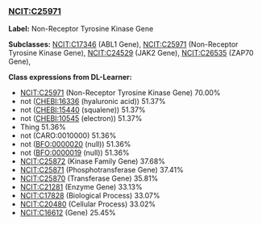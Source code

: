 
### [NCIT:C25971](http://purl.obolibrary.org/obo/NCIT_C25971)
**Label:** Non-Receptor Tyrosine Kinase Gene

**Subclasses:** [NCIT:C17346](http://purl.obolibrary.org/obo/NCIT_C17346) (ABL1 Gene), [NCIT:C25971](http://purl.obolibrary.org/obo/NCIT_C25971) (Non-Receptor Tyrosine Kinase Gene), [NCIT:C24529](http://purl.obolibrary.org/obo/NCIT_C24529) (JAK2 Gene), [NCIT:C26535](http://purl.obolibrary.org/obo/NCIT_C26535) (ZAP70 Gene), 

**Class expressions from DL-Learner:**

- [NCIT:C25971](http://purl.obolibrary.org/obo/NCIT_C25971) (Non-Receptor Tyrosine Kinase Gene) 70.00%
- not ([CHEBI:16336](http://purl.obolibrary.org/obo/CHEBI_16336) (hyaluronic acid)) 51.37%
- not ([CHEBI:15440](http://purl.obolibrary.org/obo/CHEBI_15440) (squalene)) 51.37%
- not ([CHEBI:10545](http://purl.obolibrary.org/obo/CHEBI_10545) (electron)) 51.37%
- Thing 51.36%
- not (CARO:0010000) 51.36%
- not ([BFO:0000020](http://purl.obolibrary.org/obo/BFO_0000020) (null)) 51.36%
- not ([BFO:0000019](http://purl.obolibrary.org/obo/BFO_0000019) (null)) 51.36%
- [NCIT:C25872](http://purl.obolibrary.org/obo/NCIT_C25872) (Kinase Family Gene) 37.68%
- [NCIT:C25871](http://purl.obolibrary.org/obo/NCIT_C25871) (Phosphotransferase Gene) 37.41%
- [NCIT:C25870](http://purl.obolibrary.org/obo/NCIT_C25870) (Transferase Gene) 35.81%
- [NCIT:C21281](http://purl.obolibrary.org/obo/NCIT_C21281) (Enzyme Gene) 33.13%
- [NCIT:C17828](http://purl.obolibrary.org/obo/NCIT_C17828) (Biological Process) 33.07%
- [NCIT:C20480](http://purl.obolibrary.org/obo/NCIT_C20480) (Cellular Process) 33.02%
- [NCIT:C16612](http://purl.obolibrary.org/obo/NCIT_C16612) (Gene) 25.45%


